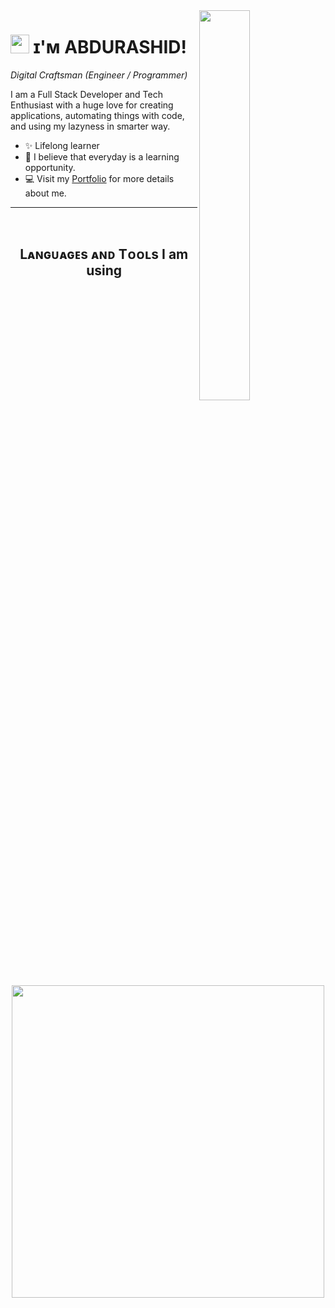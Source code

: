 
<!--Night Owl image-->
<div>
  <img align="right" width="40%" src="https://owlbertsio-resized.s3.amazonaws.com/Popper.psd.full.png">
</div>

<!--Header Name-->
# <img src="https://emojis.slackmojis.com/emojis/images/1531849430/4246/blob-sunglasses.gif?1531849430" width="30"/> ɪ'ᴍ ABDURASHID! 
*Digital Craftsman (Engineer / Programmer)*
<br /> 

<!--Start Intro-->               
<p align="left">I am a Full Stack Developer and Tech Enthusiast with a huge love for creating applications, automating things with code, and using my lazyness in smarter way. </p>

- ✨ Lifelong learner
- 🌱 I believe that everyday is a learning opportunity.
- 💻 Visit my [Portfolio](https://abdurashid.com) for more details about me.
<!--End Intro-->

---
<br />

<!--Languages and Tools Section-->       
<h2 align="center">Lᴀɴɢᴜᴀɢᴇs ᴀɴᴅ Tᴏᴏʟs I am using</h2> 
<p align="center">
<img width="500px"  src="https://skillicons.dev/icons?i=python,ts,java,tailwind,materialui,react,redux,graphql,nextjs,cypress,firebase,nodejs,express,spring,mongodb,sqlite,postgres,redis,postman,git,docker,githubactions,nginx,aws,gcp,terraform,&perline=10"  />
</p>
<br />


